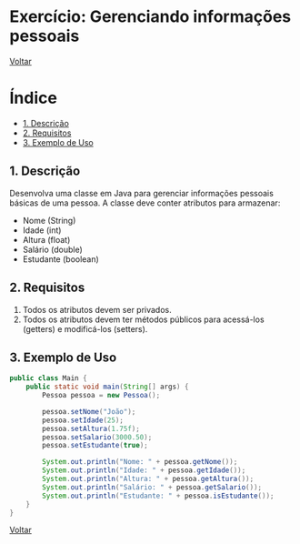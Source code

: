 # Exercício: Gerenciando informações pessoais

[Voltar](../../README.md)

# Índice

<!-- TOC -->

- [1. Descrição](#1-descri%C3%A7%C3%A3o)
- [2. Requisitos](#2-requisitos)
- [3. Exemplo de Uso](#3-exemplo-de-uso)

<!-- /TOC -->

## 1. Descrição

Desenvolva uma classe em Java para gerenciar informações pessoais básicas de uma pessoa. A classe deve conter atributos para armazenar:

- Nome (String)
- Idade (int)
- Altura (float)
- Salário (double)
- Estudante (boolean)

## 2. Requisitos

1. Todos os atributos devem ser privados.
2. Todos os atributos devem ter métodos públicos para acessá-los (getters) e modificá-los (setters).

## 3. Exemplo de Uso

```java
public class Main {
    public static void main(String[] args) {
        Pessoa pessoa = new Pessoa();

        pessoa.setNome("João");
        pessoa.setIdade(25);
        pessoa.setAltura(1.75f);
        pessoa.setSalario(3000.50);
        pessoa.setEstudante(true);

        System.out.println("Nome: " + pessoa.getNome());
        System.out.println("Idade: " + pessoa.getIdade());
        System.out.println("Altura: " + pessoa.getAltura());
        System.out.println("Salário: " + pessoa.getSalario());
        System.out.println("Estudante: " + pessoa.isEstudante());
    }
}
```

[Voltar](../../README.md)
